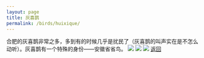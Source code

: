 ```yaml
---
layout: page
title: 灰喜鹊
permalink: /birds/huixique/
---
```

合肥的灰喜鹊非常之多，多到有的时候几乎是扰民了（灰喜鹊的叫声实在是不怎么动听）。灰喜鹊有一个特殊的身份——安徽省省鸟。
![](../picture/huixique/DSC_3056.jpg)
![](../picture/huixique/DSC_3059.jpg)
![](../picture/huixique/DSC_3979.jpg)
[返回](../../)
